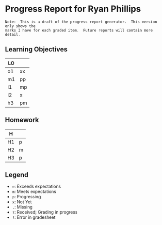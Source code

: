 # Progress Report for Ryan Phillips

    Note:  This is a draft of the progress report generator.  This version only shows the
    marks I have for each graded item.  Future reports will contain more detail.
## Learning Objectives

| LO |       |  
|------|-------|
| o1   | xx    |
| m1   | pp    |
| i1   | mp    |
| i2   | x     |
| h3   | pm    |


## Homework

| H |       |  
|------|-------|
| H1   | p     |
| H2   | m     |
| H3   | p     |



## Legend 
* `e`: Exceeds expectations
* `m`: Meets expectations
* `p`: Progressing
* `x`: Not Yet
* `.`: Missing
* `?`: Received; Grading in progress
* `!`: Error in gradesheet
